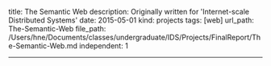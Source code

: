title: The Semantic Web
description: Originally written for 'Internet-scale Distributed Systems'
date: 2015-05-01
kind: projects
tags: [web]
url_path: The-Semantic-Web
file_path: /Users/hne/Documents/classes/undergraduate/IDS/Projects/FinalReport/The-Semantic-Web.md
independent: 1

---
